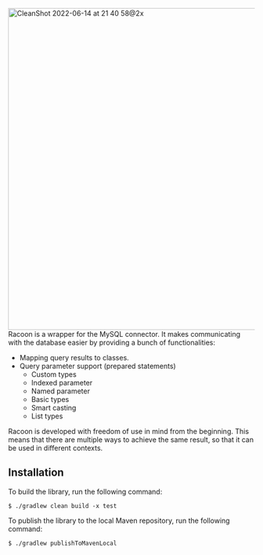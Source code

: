 <img width="656" alt="CleanShot 2022-06-14 at 21 40 58@2x" src="https://user-images.githubusercontent.com/87706822/173674995-e9edc956-33e7-44ce-a205-5bafbd253887.png">
Racoon is a wrapper for the MySQL connector.
It makes communicating with the database easier by providing a bunch of functionalities:

- Mapping query results to classes.
- Query parameter support (prepared statements)
  - Custom types
  - Indexed parameter
  - Named parameter
  - Basic types
  - Smart casting
  - List types

Racoon is developed with freedom of use in mind from the beginning.
This means that there are multiple ways to achieve the same result, so that it can be used in different contexts.
## Installation

To build the library, run the following command:

```
$ ./gradlew clean build -x test
```

To publish the library to the local Maven repository, run the following command:

```
$ ./gradlew publishToMavenLocal
```
